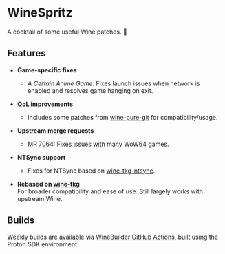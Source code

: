 # WineSpritz
A cocktail of some useful Wine patches. 🍹

## Features

- **Game-specific fixes**  
  - *A Certain Anime Game*: Fixes launch issues when network is enabled and resolves game hanging on exit.

- **QoL improvements**  
  - Includes some patches from [wine-pure-git](https://aur.archlinux.org/packages/wine-pure-git) for compatibility/usage.

- **Upstream merge requests**  
  - [MR 7064](https://gitlab.winehq.org/wine/wine/-/merge_requests/7064): Fixes issues with many WoW64 games.

- **NTSync support**
  - Fixes for NTSync based on [wine-tkg-ntsync](https://github.com/Kron4ek/wine-tkg/tree/ntsync).

- **Rebased on [wine-tkg](https://github.com/Kron4ek/wine-tkg)**  
  For broader compatibility and ease of use. Still largely works with upstream Wine.

## Builds

Weekly builds are available via [WineBuilder GitHub Actions](https://github.com/NelloKudo/WineBuilder/actions), built using the Proton SDK environment.
